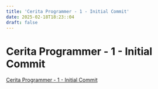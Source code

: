 ```yaml
---
title: 'Cerita Programmer - 1 - Initial Commit'
date: 2025-02-18T18:23::04
draft: false
---
```


# Cerita Programmer - 1 - Initial Commit

[Cerita Programmer - 1 - Initial Commit](https://www.youtube.com/watch?v=9h4FwIq4DNE)
